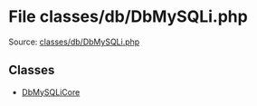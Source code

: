 File classes/db/DbMySQLi.php
=========

Source: [classes/db/DbMySQLi.php](https://github.com/PrestaShop/PrestaShop/blob/1.5.0.1/classes/db/DbMySQLi.php)


Classes
-------

* [DbMySQLiCore](class.DbMySQLiCore.md)


